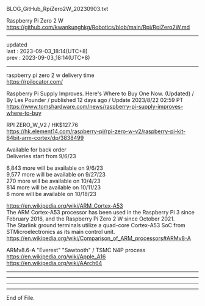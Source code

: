       
BLOG_GitHub_RpiZero2W_20230903.txt      
      
Raspberry Pi Zero 2 W    
  https://github.com/kwankunghkg/Robotics/blob/main/Rpi/RpiZero2W.md    
      
----------------------------------------      
      
updated      
last : 2023-09-03_18:14(UTC+8)      
prev : 2023-09-03_18:14(UTC+8)      
      
----------------------------------------      
    
    
    
raspberry pi zero 2 w delivery time    
https://rpilocator.com/    
    
Raspberry Pi Supply Improves. Here's Where to Buy One Now. (Updated) / By Les Pounder / published 12 days ago / Update 2023/8/22 02:59 PT    
  https://www.tomshardware.com/news/raspberry-pi-supply-improves-where-to-buy    
  
  
  
RPI ZERO_W_V2 /  HK$127.76   
  https://hk.element14.com/raspberry-pi/rpi-zero-w-v2/raspberry-pi-kit-64bit-arm-cortex/dp/3838499  
  
Available for back order  
Deliveries start from 9/6/23   
  
6,843 more will be available on 9/6/23  
9,577 more will be available on 9/27/23  
270 more will be available on 10/4/23  
814 more will be available on 10/11/23  
8 more will be available on 10/18/23  
  
  
    
  https://en.wikipedia.org/wiki/ARM_Cortex-A53  
	The ARM Cortex-A53 processor has been used in the Raspberry Pi 3 since February 2016, and the Raspberry Pi Zero 2 W since October 2021.   
	The Starlink ground terminals utilize a quad-core Cortex-A53 SoC from STMicroelectronics as its main control unit.  
  https://en.wikipedia.org/wiki/Comparison_of_ARM_processors#ARMv8-A  
    
ARMv8.6-A "Everest" "Sawtooth" / TSMC N4P process    
  https://en.wikipedia.org/wiki/Apple_A16  
  https://en.wikipedia.org/wiki/AArch64  
    
    
      
----------------------------------------      
      
      
      
----------------------------------------      
      
      
      
----------------------------------------      
      
      
      
----------------------------------------      
End of File.  
